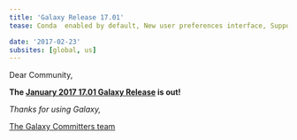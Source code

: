 ```yaml
---
title: 'Galaxy Release 17.01'
tease: Conda  enabled by default, New user preferences interface, Support for compressed FASTQ formats, ...

date: '2017-02-23'
subsites: [global, us]
---
```

Dear Community,

**The [January 2017 17.01 Galaxy Release](https://docs.galaxyproject.org/en/master/releases/17.01_announce.html) is out!**

_Thanks for using Galaxy,_

[The Galaxy Committers team](https://github.com/galaxyproject/galaxy/blob/dev/doc/source/project/organization.rst)

